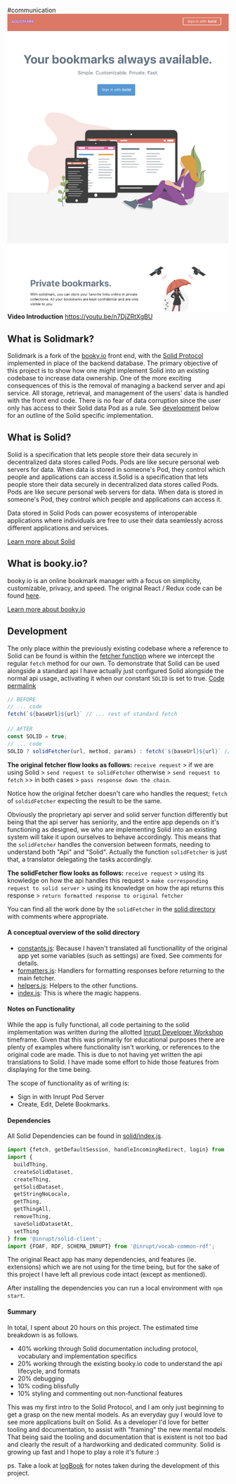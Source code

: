 #communication
![homepage](_source/_assets/screenshotHome.png)
**Video Introduction**
https://youtu.be/n7DjZRtXgBU
## What is Solidmark?
Solidmark is a fork of the [booky.io](#what-is-bookyio) front end, with the [Solid Protocol](#what-is-solid) implemented in place of the backend database.
The primary objective of this project is to show how one might implement Solid into an existing codebase to increase data ownership. One of the more exciting consequences
of this is the removal of managing a backend server and api service. All storage, retrieval, and management of the users' data
is handled with the front end code. There is no fear of data corruption since the user only has access to their Solid data Pod
as a rule. See [development](#development) below for an outline of the Solid specific implementation.

## What is Solid?
Solid is a specification that lets people store their data securely in decentralized data stores called Pods. Pods are like secure personal web servers for data. When data is stored in someone's Pod, they control which people and applications can access it.Solid is a specification that lets people store their data securely in decentralized data stores called Pods. Pods are like secure personal web servers for data. When data is stored in someone's Pod, they control which people and applications can access it.

Data stored in Solid Pods can power ecosystems of interoperable applications where individuals are free to use their data seamlessly across different applications and services.

[Learn more about Solid](https://solidprotocol.org)
## What is booky.io?
booky.io is an online bookmark manager with a focus on simplicity, customizable, privacy, and speed.
The original React / Redux code can be found [here](https://github.com/nthiebes/booky.io).

[Learn more about booky.io](https://booky.io/about)

## Development
The only place within the previously existing codebase where a reference to Solid can be found is within the [fetcher function](_source/_utils/fetcher/index.js) where we
intercept the regular `fetch` method for our own. To demonstrate that Solid can be used alongside a standard api I have actually just configured Solid alongside the normal api usage, activating it when our constant `SOLID` is set to true. [Code permalink](https://github.com/yserkez/solidmark/blob/1d44d1efcfb6da0742661d5a56f2f16486b39f98/_source/_utils/fetcher/index.js#L70)
```javascript
// BEFORE
// ... code
fetch(`${baseUrl}${url}` // ... rest of standard fetch

// AFTER
const SOLID = true;
// ... code
SOLID ? solidFetcher(url, method, params) : fetch(`${baseUrl}${url}` // ... rest of standard fetch
```
**The original fetcher flow looks as follows:**
`receive request` > if we are using Solid > `send request to solidFetcher` otherwise > `send request to fetch` >> in both cases > `pass response down the chain`.

Notice how the original fetcher doesn't care who handles the request; `fetch` of `soldidFetcher` expecting the result to be the same.

Obviously the proprietary api server and solid server function differently but being that the api server has seniority, and the
entire app depends on it's functioning as designed, we who are implementing Solid into an existing system will take it upon ourselves to 
behave accordingly. This means that the `solidFetcher` handles the conversion between formats, needing to understand both "Api" and "Solid".
Actually the function `solidFetcher` is just that, a translator delegating the tasks accordingly.

**The solidFetcher flow looks as follows:**
`receive request` > using its knowledge on how the api handles this request > `make corresponding request to solid server` > using
its knowledge on how the api returns this response > `return formatted response to original fetcher`

You can find all the work done by the `solidFetcher` in the [solid directory](_source/_utils/fetcher/solid) with comments where appropriate.

#### A conceptual overview of the solid directory
- [constants.js](_source/_utils/fetcher/solid/constants.js): Because I haven't translated all functionallity of the original app yet some variables (such as settings) are fixed. See comments for details.
- [formatters.js](_source/_utils/fetcher/solid/formatters.js): Handlers for formatting responses before returning to the main fetcher.
- [helpers.js](_source/_utils/fetcher/solid/helpers.js): Helpers to the other functions.
- [index.js](_source/_utils/fetcher/solid/index.js): This is where the magic happens.


#### Notes on Functionality
While the app is fully functional, all code pertaining to the solid implementation was written during the allotted [Inrupt Developer Workshop](https://workshop.inrupt.com) timeframe. Given that this was primarily for educational purposes there are plenty of examples where
functionality isn't working, or references to the original code are made. This is due to not having yet written the api translations to Solid. I have made some effort to hide those features from displaying for the time being.

The scope of functionality as of writing is:
- Sign in with Inrupt Pod Server
- Create, Edit, Delete Bookmarks.

#### Dependencies
All Solid Dependencies can be found in [solid/index.js](_source/_utils/fetcher/solid/index.js).
```javascript
import {fetch, getDefaultSession, handleIncomingRedirect, login} from '@inrupt/solid-client-authn-browser';
import {
  buildThing,
  createSolidDataset,
  createThing,
  getSolidDataset,
  getStringNoLocale,
  getThing,
  getThingAll,
  removeThing,
  saveSolidDatasetAt,
  setThing
} from '@inrupt/solid-client';
import {FOAF, RDF, SCHEMA_INRUPT} from '@inrupt/vocab-common-rdf';
```
The original React app has many dependencies, and features (ie. extensions) which we are not using for the time being, but for the sake of this project
I have left all previous code intact (except as mentioned).

After installing the dependencies you can run a local environment with `npm start`.

#### Summary
In total, I spent about 20 hours on this project. The estimated time breakdown is as follows.
- 40% working through Solid documentation including protocol, vocabulary and implementation specifics 
- 20% working through the existing booky.io code to understand the api lifecycle, and formats
- 20% debugging
- 10% coding blissfully
- 10% styling and commenting out non-functional features

This was my first intro to the Solid Protocol, and I am only just
beginning to get a grasp on the new mental models. As an everyday guy I would love to see more applications built on Solid. As a developer I'd love for better tooling and documentation, to assist with "framing" the new mental models. That being said the 
tooling and documentation that is existent is not too bad and clearly the result of a hardworking and dedicated community. Solid is growing up fast and I hope to play a role it's future :)


ps. Take a look at [logBook](logBook) for notes taken during the development of this project.
